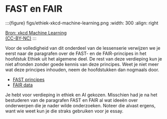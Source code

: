 # FAST en FAIR

:::{figure} figs/ethiek-xkcd-machine-learning.png
:width: 300
:align: right

[Bron: xkcd Machine Learning </br> (CC-BY-NC)](https://xkcd.com/1838/)
:::

Voor de volledigheid van dit onderdeel van de lessenserie verwijzen we je eerst naar de paragrafen over de FAST- en de FAIR-principes in het hoofdstuk Ethiek uit het algemene deel. De rest van deze verdieping kun je niet afronden zonder goede kennis van deze principes. Weet je niet meer wat deze principes inhouden, neem de hoofdstukken dan nogmaals door.

* [FAST principes](ethiek-FAST-principes)
* [FAIR data](ethiek-FAIR-data)

Je hebt voor verdieping in ethiek en AI gekozen. Misschien had je na het bestuderen van de paragrafen FAST en FAIR al wat ideeën over onderwerpen die je nader wilde onderzoeken. Noteer die alvast ergens, want wie weet kun je die straks gebruiken voor je essay.


